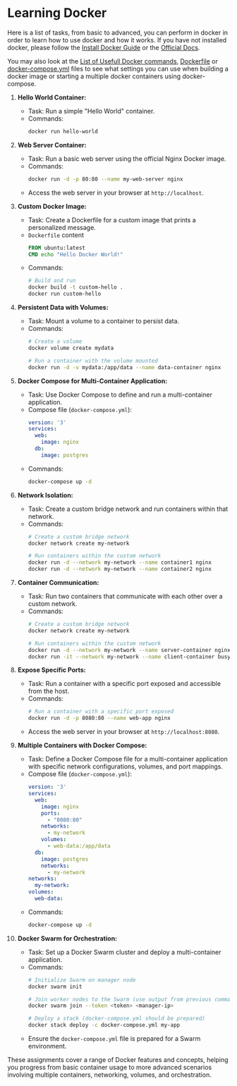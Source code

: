 # Learning Docker

Here is a list of tasks, from basic to advanced, you can perform in docker in order to learn how to use docker and how it works. If you have not installed docker, please follow the [Install Docker Guide](./install-docker.md) or the [Official Docs](https://docs.docker.com/engine/install/).

You may also look at the [List of Usefull Docker commands](./docker-commands.md), [Dockerfile](./Dockerfile) or [docker-compose.yml](./docker-compose.yml) files to see what settings you can use when building a docker image or starting a multiple docker containers using docker-compose.

1. **Hello World Container:**
   - Task: Run a simple "Hello World" container.
   - Commands:
     ```bash
     docker run hello-world
     ```

2. **Web Server Container:**
   - Task: Run a basic web server using the official Nginx Docker image.
   - Commands:
     ```bash
     docker run -d -p 80:80 --name my-web-server nginx
     ```
   - Access the web server in your browser at `http://localhost`.

3. **Custom Docker Image:**
   - Task: Create a Dockerfile for a custom image that prints a personalized message.
   - `Dockerfile` content
     ```Dockerfile
     FROM ubuntu:latest
     CMD echo "Hello Docker World!"
     ```
   - Commands:
     ```bash
     # Build and run
     docker build -t custom-hello .
     docker run custom-hello
     ```

4. **Persistent Data with Volumes:**
   - Task: Mount a volume to a container to persist data.
   - Commands:
     ```bash
     # Create a volume
     docker volume create mydata

     # Run a container with the volume mounted
     docker run -d -v mydata:/app/data --name data-container nginx
     ```

5. **Docker Compose for Multi-Container Application:**
   - Task: Use Docker Compose to define and run a multi-container application.
   - Compose file (`docker-compose.yml`):
     ```yaml
     version: '3'
     services:
       web:
         image: nginx
       db:
         image: postgres
     ```
   - Commands:
     ```bash
     docker-compose up -d
     ```

6. **Network Isolation:**
   - Task: Create a custom bridge network and run containers within that network.
   - Commands:
     ```bash
     # Create a custom bridge network
     docker network create my-network

     # Run containers within the custom network
     docker run -d --network my-network --name container1 nginx
     docker run -d --network my-network --name container2 nginx
     ```

7. **Container Communication:**
   - Task: Run two containers that communicate with each other over a custom network.
   - Commands:
     ```bash
     # Create a custom bridge network
     docker network create my-network

     # Run containers within the custom network
     docker run -d --network my-network --name server-container nginx
     docker run -it --network my-network --name client-container busybox
     ```

8. **Expose Specific Ports:**
   - Task: Run a container with a specific port exposed and accessible from the host.
   - Commands:
     ```bash
     # Run a container with a specific port exposed
     docker run -d -p 8080:80 --name web-app nginx
     ```
   - Access the web server in your browser at `http://localhost:8080`.

9. **Multiple Containers with Docker Compose:**
   - Task: Define a Docker Compose file for a multi-container application with specific network configurations, volumes, and port mappings.
   - Compose file (`docker-compose.yml`):
     ```yaml
     version: '3'
     services:
       web:
         image: nginx
         ports:
           - "8080:80"
         networks:
           - my-network
         volumes:
           - web-data:/app/data
       db:
         image: postgres
         networks:
           - my-network
     networks:
       my-network:
     volumes:
       web-data:
     ```
   - Commands:
     ```bash
     docker-compose up -d
     ```

10. **Docker Swarm for Orchestration:**
    - Task: Set up a Docker Swarm cluster and deploy a multi-container application.
    - Commands:
      ```bash
      # Initialize Swarm on manager node
      docker swarm init

      # Join worker nodes to the Swarm (use output from previous command)
      docker swarm join --token <token> <manager-ip>

      # Deploy a stack (docker-compose.yml should be prepared)
      docker stack deploy -c docker-compose.yml my-app
      ```
    - Ensure the `docker-compose.yml` file is prepared for a Swarm environment.

These assignments cover a range of Docker features and concepts, helping you progress from basic container usage to more advanced scenarios involving multiple containers, networking, volumes, and orchestration.
